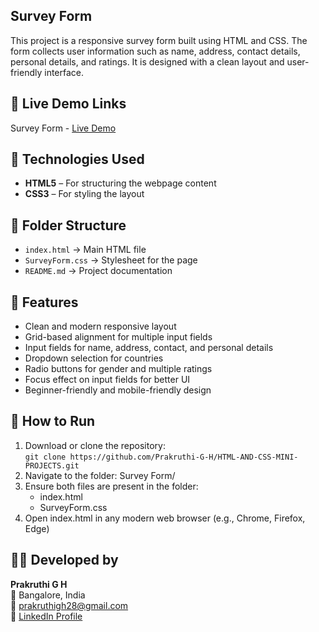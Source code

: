 ## Survey Form

This project is a responsive survey form built using HTML and CSS. The form collects user information such as name, address, contact details, personal details, and ratings. It is designed with a clean layout and user-friendly interface.

## 🔗 Live Demo Links

Survey Form - [Live Demo](https://prakruthi-g-h.github.io/HTML-AND-CSS-MINI-PROJECTS/Survey%20Form)

## 🔧 Technologies Used

- **HTML5** – For structuring the webpage content
- **CSS3** – For styling the layout

## 📁 Folder Structure

- `index.html` → Main HTML file  
- `SurveyForm.css` → Stylesheet for the page  
- `README.md` → Project documentation


## 📌 Features

- Clean and modern responsive layout
- Grid-based alignment for multiple input fields
- Input fields for name, address, contact, and personal details
- Dropdown selection for countries
- Radio buttons for gender and multiple ratings
- Focus effect on input fields for better UI
- Beginner-friendly and mobile-friendly design

## 🚀 How to Run
  
1. Download or clone the repository:  
   `git clone https://github.com/Prakruthi-G-H/HTML-AND-CSS-MINI-PROJECTS.git`
2. Navigate to the folder: Survey Form/
3. Ensure both files are present in the folder:
    - index.html
    - SurveyForm.css
4. Open index.html in any modern web browser (e.g., Chrome, Firefox, Edge)
   
## 👩‍💻 Developed by

**Prakruthi G H**  
📍 Bangalore, India  
📧 prakruthigh28@gmail.com  
🔗 [LinkedIn Profile](https://www.linkedin.com/in/prakruthi-g-h)

